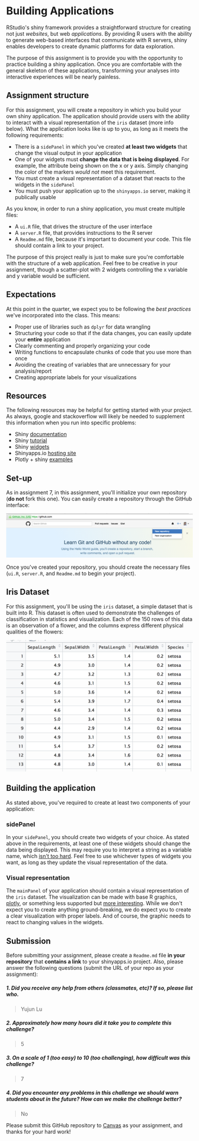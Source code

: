 Building Applications
=====================

RStudio's shiny framework provides a straightforward structure for creating not just *websites*, but web *applications*. By providing R users with the ability to generate web-based interfaces that communicate with R servers, shiny enables developers to create dynamic platforms for data exploration.

The purpose of this assignment is to provide you with the opportunity to practice building a shiny application. Once you are comfortable with the general skeleton of these applications, transforming your analyses into interactive experiences will be nearly painless.

Assignment structure
--------------------

For this assignment, you will create a repository in which you build your own shiny application. The application should provide users with the ability to interact with a visual representation of the `iris` dataset (more info below). What the application looks like is up to you, as long as it meets the following requirements:

-   There is a `sidePanel` in which you've created **at least two widgets** that change the visual output in your application
-   One of your widgets must **change the data that is being displayed**. For example, the attribute being shown on the x or y axis. Simply changing the color of the markers *would not* meet this requirement.
-   You must create a visual representation of a dataset that reacts to the widgets in the `sidePanel`
-   You must push your application up to the `shinyapps.io` server, making it publically usable

As you know, in order to run a shiny application, you must create multiple files:

-   A `ui.R` file, that drives the structure of the user interface
-   A `server.R` file, that provides instructions to the R server
-   A `Readme.md` file, because it's important to document your code. This file should contain a link to your project.

The purpose of this project really is just to make sure you're comfortable with the structure of a web application. Feel free to be creative in your assignment, though a scatter-plot with 2 widgets controlling the x variable and y variable would be sufficient.

Expectations
------------

At this point in the quarter, we expect you to be following the *best practices* we've incorporated into the class. This means:

-   Proper use of libraries such as `dplyr` for data wrangling
-   Structuring your code so that if the data changes, you can easily update your **entire** application
-   Clearly commenting and properly organizing your code
-   Writing functions to encapsulate chunks of code that you use more than once
-   Avoiding the creating of variables that are unnecessary for your analysis/report
-   Creating appropriate labels for your visualizations

Resources
---------

The following resources may be helpful for getting started with your project. As always, google and stackoverflow will likely be needed to supplement this information when you run into specific problems:

-   Shiny [documentation](http://shiny.rstudio.com/reference/shiny/latest/)
-   Shiny [tutorial](http://shiny.rstudio.com/tutorial/)
-   Shiny [widgets](http://shiny.rstudio.com/gallery/widget-gallery.html)
-   Shinyapps.io [hosting site](https://www.shinyapps.io/)
-   Plotly + shiny [examples](https://plot.ly/r/shiny-tutorial/)

Set-up
------

As in assignment 7, in this assignment, you'll initialize your own repository (**do not** fork this one). You can easily create a repository through the GitHub interface:

![new-repo](imgs/new-repo.png)

Once you've created your repository, you should create the necessary files (`ui.R`, `server.R`, and `Readme.md` to begin your project).

Iris Dataset
------------

For this assignment, you'll be using the `iris` dataset, a simple dataset that is built into R. This dataset is often used to demonstrate the challenges of classification in statistics and visualization. Each of the 150 rows of this data is an observation of a flower, and the columns express different physical qualities of the flowers:

![new-repo](imgs/dataset.png)

Building the application
------------------------

As stated above, you've required to create at least two components of your application:

### sidePanel

In your `sidePanel`, you should create two widgets of your choice. As stated above in the requirements, at least one of these widgets should change the data being displayed. This may require you to interpret a string as a variable name, which [isn't too hard](http://www.r-bloggers.com/converting-a-string-to-a-variable-name-on-the-fly-and-vice-versa-in-r/). Feel free to use whichever types of widgets you want, as long as they update the visual representation of the data.

### Visual representation

The `mainPanel` of your application should contain a visual representation of the `iris` dataset. The visualization can be made with base R graphics, [plotly](https://plot.ly/r/), or something less supported but [more interesting](https://github.com/juba/scatterD3). While we don't expect you to create anything ground-breaking, we do expect you to create a clear visualization with proper labels. And of course, the graphic needs to react to changing values in the widgets.

Submission
----------

Before submitting your assignment, please create a `Readme.md` file **in your repository** that **contains a link** to your shinyapps.io project. Also, please answer the following questions (submit the URL of your repo as your assignment):

##### 1. Did you receive any help from others (classmates, etc)? If so, please list who.

> Yujun Lu

##### 2. Approximately how many hours did it take you to complete this challenge?

> 5

##### 3. On a scale of 1 (too easy) to 10 (too challenging), how difficult was this challenge?

> 7

##### 4. Did you encounter any problems in this challenge we should warn students about in the future? How can we make the challenge better?

> No

Please submit this GitHub repository to <a href="https://canvas.uw.edu/courses/1023398/assignments/3079013" target="_blank">Canvas</a> as your assignment, and thanks for your hard work!
